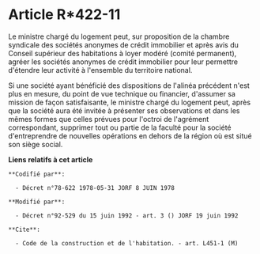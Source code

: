 # Article R*422-11

Le ministre chargé du logement peut, sur proposition de la chambre syndicale des sociétés anonymes de crédit immobilier et
après avis du Conseil supérieur des habitations à loyer modéré (comité permanent), agréer les sociétés anonymes de crédit
immobilier pour leur permettre d'étendre leur activité à l'ensemble du territoire national.

Si une société ayant bénéficié des dispositions de l'alinéa précédent n'est plus en mesure, du point de vue technique ou
financier, d'assumer sa mission de façon satisfaisante, le ministre chargé du logement peut, après que la société aura été
invitée à présenter ses observations et dans les mêmes formes que celles prévues pour l'octroi de l'agrément correspondant,
supprimer tout ou partie de la faculté pour la société d'entreprendre de nouvelles opérations en dehors de la région où est
situé son siège social.

**Liens relatifs à cet article**

	**Codifié par**:

	  - Décret n°78-622 1978-05-31 JORF 8 JUIN 1978

	**Modifié par**:

	  - Décret n°92-529 du 15 juin 1992 - art. 3 () JORF 19 juin 1992

	**Cite**:

	  - Code de la construction et de l'habitation. - art. L451-1 (M)
